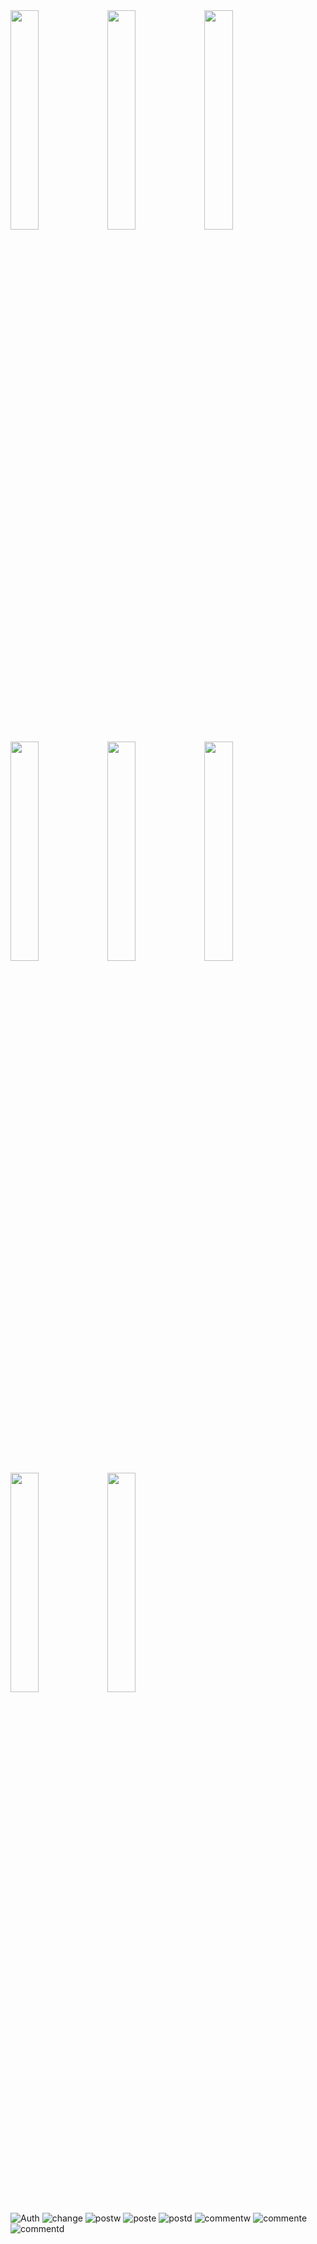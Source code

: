<img src = "https://user-images.githubusercontent.com/93528918/149973100-ddfa0a96-a185-4f45-adca-099324e02910.gif" width="30%" height="30%">
<img src = "https://user-images.githubusercontent.com/93528918/149973108-d09de68c-e79c-4b02-b611-9e3067b8f7c2.gif" width="30%" height="30%">

<img src = "https://user-images.githubusercontent.com/93528918/149973113-4a7e6067-a68e-4391-a24a-71a3980e3138.gif" width="30%" height="30%">
<img src = "https://user-images.githubusercontent.com/93528918/149973118-b2fa2665-c74b-4592-ab93-16c03cf4a266.gif" width="30%" height="30%">
<img src = "https://user-images.githubusercontent.com/93528918/149973118-b2fa2665-c74b-4592-ab93-16c03cf4a266.gif" width="30%" height="30%">

<img src = "https://user-images.githubusercontent.com/93528918/149973133-afd8b284-5d51-4189-a20a-1a7497fc69cf.gif" width="30%" height="30%">
<img src = "https://user-images.githubusercontent.com/93528918/149973141-1a0fee61-ae80-4aad-872e-0804e0357ea1.gif" width="30%" height="30%">
<img src = "https://user-images.githubusercontent.com/93528918/149973148-c95b473f-16f7-4988-ae25-ca379d0d24b4.gif" width="30%" height="30%">


![Auth](https://user-images.githubusercontent.com/93528918/149973100-ddfa0a96-a185-4f45-adca-099324e02910.gif)
![change](https://user-images.githubusercontent.com/93528918/149973108-d09de68c-e79c-4b02-b611-9e3067b8f7c2.gif)
![postw](https://user-images.githubusercontent.com/93528918/149973113-4a7e6067-a68e-4391-a24a-71a3980e3138.gif)
![poste](https://user-images.githubusercontent.com/93528918/149973118-b2fa2665-c74b-4592-ab93-16c03cf4a266.gif)
![postd](https://user-images.githubusercontent.com/93528918/149973125-6af466b4-3f57-4a22-b228-22e61e8b72c7.gif)
![commentw](https://user-images.githubusercontent.com/93528918/149973133-afd8b284-5d51-4189-a20a-1a7497fc69cf.gif)
![commente](https://user-images.githubusercontent.com/93528918/149973141-1a0fee61-ae80-4aad-872e-0804e0357ea1.gif)
![commentd](https://user-images.githubusercontent.com/93528918/149973148-c95b473f-16f7-4988-ae25-ca379d0d24b4.gif)
